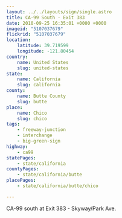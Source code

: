 ```yaml
---
layout: ../../layouts/sign/single.astro
title: CA-99 South - Exit 383
date: 2010-09-25 16:35:01 +0000 +0000
imageid: "5107037679"
flickrid: "5107037679"
location:
    latitude: 39.719599
    longitude: -121.80454
country:
    name: United States
    slug: united-states
state:
    name: California
    slug: california
county:
    name: Butte County
    slug: butte
place:
    name: Chico
    slug: chico
tags:
    - freeway-junction
    - interchange
    - big-green-sign
highway:
    - ca99
statePages:
    - state/california
countyPages:
    - state/california/butte
placePages:
    - state/california/butte/chico

---
```

CA-99 south at Exit 383 - Skyway/Park Ave.